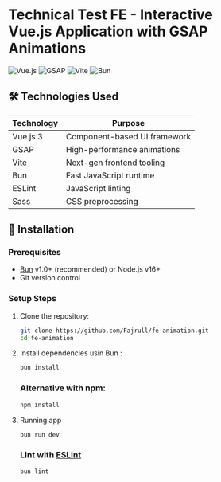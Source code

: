 # Technical Test FE - Interactive Vue.js Application with GSAP Animations

![Vue.js](https://img.shields.io/badge/vue.js-35495E?style=for-the-badge&logo=vuedotjs&logoColor=4FC08D)
![GSAP](https://img.shields.io/badge/GSAP-green?style=for-the-badge&logo=greensock&logoColor=white)
![Vite](https://img.shields.io/badge/vite-%23646CFF.svg?style=for-the-badge&logo=vite&logoColor=white)
![Bun](https://img.shields.io/badge/Bun-%23000000.svg?style=for-the-badge&logo=bun&logoColor=white)

## 🛠 Technologies Used

| Technology | Purpose                      |
| ---------- | ---------------------------- |
| Vue.js 3   | Component-based UI framework |
| GSAP       | High-performance animations  |
| Vite       | Next-gen frontend tooling    |
| Bun        | Fast JavaScript runtime      |
| ESLint     | JavaScript linting           |
| Sass       | CSS preprocessing            |

## 🚀 Installation

### Prerequisites

- [Bun](https://bun.sh/) v1.0+ (recommended) or Node.js v16+
- Git version control

### Setup Steps

1. Clone the repository:

   ```bash
   git clone https://github.com/Fajrull/fe-animation.git
   cd fe-animation
   ```

2. Install dependencies usin Bun :

   ```sh
   bun install
   ```

   ### Alternative with npm:

   ```sh
   npm install
   ```

3. Running app

   ```sh
   bun run dev
   ```

   ### Lint with [ESLint](https://eslint.org/)

   ```sh
   bun lint
   ```

